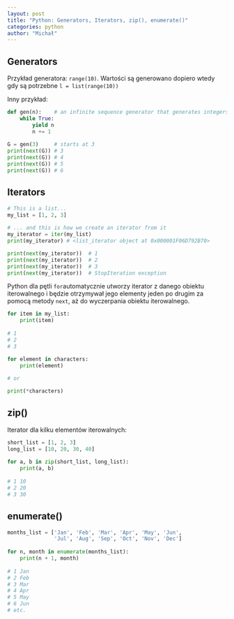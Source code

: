 ```yaml
---
layout: post
title: "Python: Generators, Iterators, zip(), enumerate()"
categories: python
author: "Michał"
---
```


## Generators

Przykład generatora: `range(10)`. Wartości są generowano dopiero wtedy gdy są potrzebne `l = list(range(10))`

Inny przykład:

```python
def gen(n):    # an infinite sequence generator that generates integers >= n
    while True:
        yield n
        n += 1
        
G = gen(3)     # starts at 3
print(next(G)) # 3
print(next(G)) # 4
print(next(G)) # 5
print(next(G)) # 6
```



## Iterators

```python
# This is a list...
my_list = [1, 2, 3]
 
# ... and this is how we create an iterator from it
my_iterator = iter(my_list)
print(my_iterator) # <list_iterator object at 0x000001F06D792B70>
```

```python
print(next(my_iterator))  # 1
print(next(my_iterator))  # 2
print(next(my_iterator))  # 3
print(next(my_iterator))  # StopIteration exception
```

Python dla pętli `for`automatycznie utworzy iterator z danego obiektu iterowalnego i będzie otrzymywał jego elementy jeden po drugim za pomocą metody `next`, aż do wyczerpania obiektu iterowalnego.

```python
for item in my_list:
    print(item)
 
# 1
# 2
# 3
```
```python
for element in characters:
    print(element)
    
# or

print(*characters)
```

## zip()

Iterator dla kilku elementów iterowalnych:

```python
short_list = [1, 2, 3]
long_list = [10, 20, 30, 40]
 
for a, b in zip(short_list, long_list):
    print(a, b)
 
# 1 10
# 2 20
# 3 30
```

## enumerate()

```python
months_list = ['Jan', 'Feb', 'Mar', 'Apr', 'May', 'Jun', 
               'Jul', 'Aug', 'Sep', 'Oct', 'Nov', 'Dec']
 
for n, month in enumerate(months_list):
    print(n + 1, month)
 
# 1 Jan
# 2 Feb
# 3 Mar
# 4 Apr
# 5 May
# 6 Jun
# etc.
```